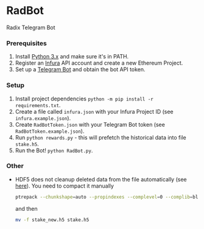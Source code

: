 # RadBot
Radix Telegram Bot

### Prerequisites
1. Install [Python 3.x](https://www.python.org/downloads/) and make sure it's in PATH.
1. Register an [Infura](https://infura.io/) API account and create a new Ethereum Project.
1. Set up a [Telegram Bot](https://core.telegram.org/bots) and obtain the bot API token.

### Setup
1. Install project dependencies `python -m pip install -r requirements.txt`.
1. Create a file called `infura.json` with your Infura Project ID (see `infura.example.json`).
1. Create `RadBotToken.json` with your Telegram Bot token (see `RadBotToken.example.json`).
1. Run `python rewards.py` - this will prefetch the historical data into file `stake.h5`.
1. Run the Bot! `python RadBot.py`.

### Other
* HDF5 does not cleanup deleted data from the file automatically (see [here](https://pandas.pydata.org/pandas-docs/stable/user_guide/io.html#delete-from-a-table)).
  You need to compact it manually
  ```bash
  ptrepack --chunkshape=auto --propindexes --complevel=0 --complib=blosc stake.h5 stake_new.h5
  ```
  and then
  ```bash
  mv -f stake_new.h5 stake.h5
  ```
